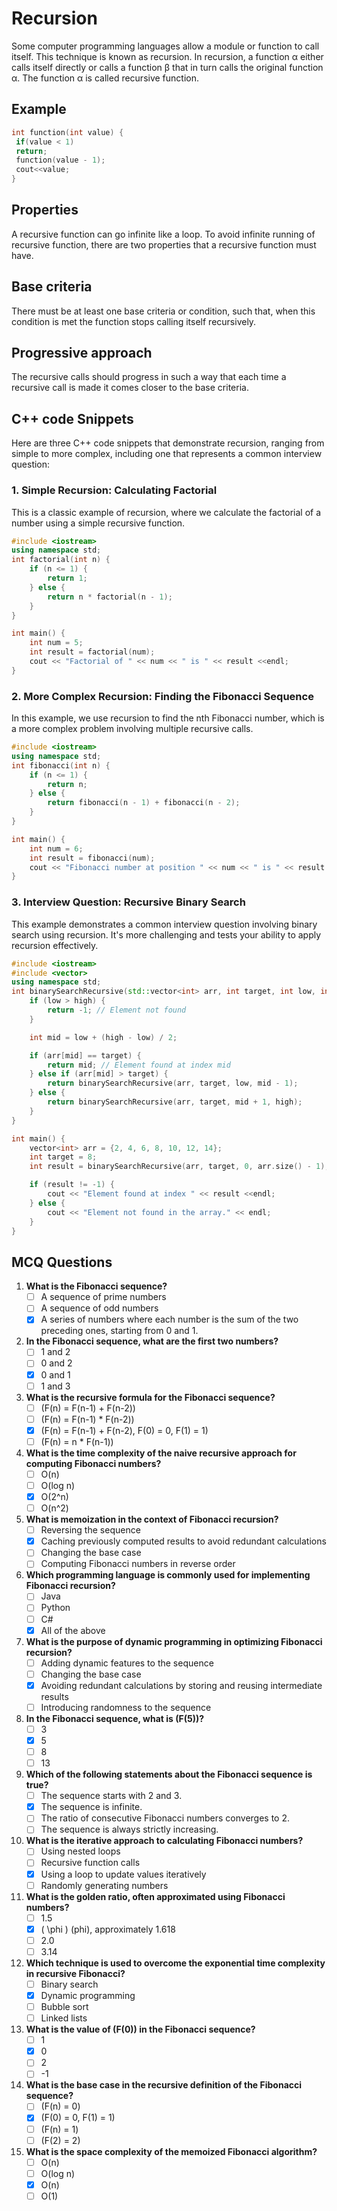 # Recursion

Some computer programming languages allow a module or function to call itself. This
technique is known as recursion. In recursion, a function α either calls itself directly or
calls a function β that in turn calls the original function α. The function α is called recursive
function.

## Example

```cpp
int function(int value) {
 if(value < 1)
 return;
 function(value - 1);
 cout<<value; 
}
```

## Properties

A recursive function can go infinite like a loop. To avoid infinite running of recursive
function, there are two properties that a recursive function must have.

## Base criteria

There must be at least one base criteria or condition, such that,
when this condition is met the function stops calling itself recursively.

## Progressive approach

The recursive calls should progress in such a way that
each time a recursive call is made it comes closer to the base criteria.

## C++ code Snippets

Here are three C++ code snippets that demonstrate recursion, ranging from simple to more complex, including one that represents a common interview question:

### 1. Simple Recursion: Calculating Factorial

This is a classic example of recursion, where we calculate the factorial of a number using a simple recursive function.

```cpp
#include <iostream>
using namespace std;
int factorial(int n) {
    if (n <= 1) {
        return 1;
    } else {
        return n * factorial(n - 1);
    }
}

int main() {
    int num = 5;
    int result = factorial(num);
    cout << "Factorial of " << num << " is " << result <<endl;
}
```

### 2. More Complex Recursion: Finding the Fibonacci Sequence

In this example, we use recursion to find the nth Fibonacci number, which is a more complex problem involving multiple recursive calls.

```cpp
#include <iostream>
using namespace std;
int fibonacci(int n) {
    if (n <= 1) {
        return n;
    } else {
        return fibonacci(n - 1) + fibonacci(n - 2);
    }
}

int main() {
    int num = 6;
    int result = fibonacci(num);
    cout << "Fibonacci number at position " << num << " is " << result <<endl;
}
```

### 3. Interview Question: Recursive Binary Search

This example demonstrates a common interview question involving binary search using recursion. It's more challenging and tests your ability to apply recursion effectively.

```cpp
#include <iostream>
#include <vector>
using namespace std;
int binarySearchRecursive(std::vector<int> arr, int target, int low, int high) {
    if (low > high) {
        return -1; // Element not found
    }

    int mid = low + (high - low) / 2;

    if (arr[mid] == target) {
        return mid; // Element found at index mid
    } else if (arr[mid] > target) {
        return binarySearchRecursive(arr, target, low, mid - 1);
    } else {
        return binarySearchRecursive(arr, target, mid + 1, high);
    }
}

int main() {
    vector<int> arr = {2, 4, 6, 8, 10, 12, 14};
    int target = 8;
    int result = binarySearchRecursive(arr, target, 0, arr.size() - 1);

    if (result != -1) {
        cout << "Element found at index " << result <<endl;
    } else {
        cout << "Element not found in the array." << endl;
    }
}

```

## MCQ Questions

1. **What is the Fibonacci sequence?**
   - [ ] A sequence of prime numbers
   - [ ] A sequence of odd numbers
   - [x] A series of numbers where each number is the sum of the two preceding ones, starting from 0 and 1.

2. **In the Fibonacci sequence, what are the first two numbers?**
   - [ ] 1 and 2
   - [ ] 0 and 2
   - [x] 0 and 1
   - [ ] 1 and 3

3. **What is the recursive formula for the Fibonacci sequence?**
   - [ ] \(F(n) = F(n-1) + F(n-2)\)
   - [ ] \(F(n) = F(n-1) * F(n-2)\)
   - [x] \(F(n) = F(n-1) + F(n-2), F(0) = 0, F(1) = 1\)
   - [ ] \(F(n) = n * F(n-1)\)

4. **What is the time complexity of the naive recursive approach for computing Fibonacci numbers?**
   - [ ] O(n)
   - [ ] O(log n)
   - [x] O(2^n)
   - [ ] O(n^2)

5. **What is memoization in the context of Fibonacci recursion?**
   - [ ] Reversing the sequence
   - [x] Caching previously computed results to avoid redundant calculations
   - [ ] Changing the base case
   - [ ] Computing Fibonacci numbers in reverse order

6. **Which programming language is commonly used for implementing Fibonacci recursion?**
   - [ ] Java
   - [ ] Python
   - [ ] C#
   - [x] All of the above

7. **What is the purpose of dynamic programming in optimizing Fibonacci recursion?**
   - [ ] Adding dynamic features to the sequence
   - [ ] Changing the base case
   - [x] Avoiding redundant calculations by storing and reusing intermediate results
   - [ ] Introducing randomness to the sequence

8. **In the Fibonacci sequence, what is \(F(5)\)?**
   - [ ] 3
   - [x] 5
   - [ ] 8
   - [ ] 13

9. **Which of the following statements about the Fibonacci sequence is true?**
   - [ ] The sequence starts with 2 and 3.
   - [x] The sequence is infinite.
   - [ ] The ratio of consecutive Fibonacci numbers converges to 2.
   - [ ] The sequence is always strictly increasing.

10. **What is the iterative approach to calculating Fibonacci numbers?**
    - [ ] Using nested loops
    - [ ] Recursive function calls
    - [x] Using a loop to update values iteratively
    - [ ] Randomly generating numbers

11. **What is the golden ratio, often approximated using Fibonacci numbers?**
    - [ ] 1.5
    - [x] \( \phi \) (phi), approximately 1.618
    - [ ] 2.0
    - [ ] 3.14

12. **Which technique is used to overcome the exponential time complexity in recursive Fibonacci?**
    - [ ] Binary search
    - [x] Dynamic programming
    - [ ] Bubble sort
    - [ ] Linked lists

13. **What is the value of \(F(0)\) in the Fibonacci sequence?**
    - [ ] 1
    - [x] 0
    - [ ] 2
    - [ ] -1

14. **What is the base case in the recursive definition of the Fibonacci sequence?**
    - [ ] \(F(n) = 0\)
    - [x] \(F(0) = 0, F(1) = 1\)
    - [ ] \(F(n) = 1\)
    - [ ] \(F(2) = 2\)

15. **What is the space complexity of the memoized Fibonacci algorithm?**
    - [ ] O(n)
    - [ ] O(log n)
    - [x] O(n)
    - [ ] O(1)
